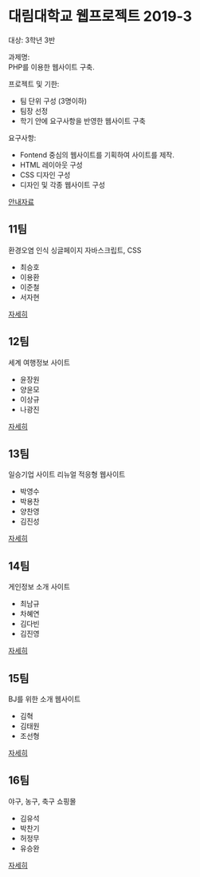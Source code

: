 # 대림대학교 웹프로젝트 2019-3
대상: 3학년 3반  

과제명:  
PHP를 이용한 웹사이트 구축.

프로젝트 및 기한:  
* 팀 단위 구성 (3명이하)
* 팀장 선정
* 학기 안에 요구사항을 반영한 웹사이트 구축
 
요구사항:  
* Fontend 중심의 웹사이트를 기획하여 사이트를 제작.
* HTML 레이아웃 구성
* CSS 디자인 구성
* 디자인 및 각종 웹사이트 구성

[안내자료](https://docs.google.com/document/d/e/2PACX-1vRprmJGuJ_KR91_sfz3CoQrPR7D37hbsxKHTcF9lSh4quBo5bZleOvIsngidaTk8IJW9ARcMLj_wdFD/pub)


## 11팀
환경오염 인식 싱글페이지
자바스크립트, CSS
* 최승호
* 이용환
* 이준철
* 서자현

[자세히](team11)

## 12팀
세계 여행정보 사이트
* 윤장원
* 양윤모
* 이상규
* 나광진

[자세히](team12)

## 13팀
일승기업 사이트 리뉴얼
적응형 웹사이트
* 박영수
* 박용찬
* 양찬영
* 김진성

[자세히](team13)

## 14팀
게인정보 소개 사이트
* 최남규
* 차혜연
* 김다빈
* 김진영

[자세히](team14)

## 15팀
BJ를 위한 소개 웹사이트
* 김혁
* 김태원
* 조선형

[자세히](team15)

## 16팀
야구, 농구, 축구 쇼핑몰
* 김유석
* 박찬기
* 허정무
* 유승완

[자세히](team16)